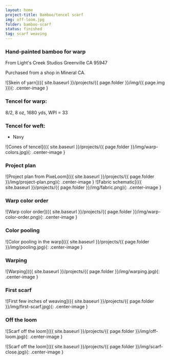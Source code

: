 ```yaml
---
layout: home
project-title: Bamboo/tencel scarf
img: off-loom.jpg
folder: bamboo-scarf
status: finished
tag: scarf weaving
---
```

### Hand-painted bamboo for warp
From Light's Creek Studios
Greenville CA 95947

Purchased from a shop in Mineral CA.

![Skein of yarn]({{ site.baseurl }}/projects/{{ page.folder }}/img/{{ page.img }}){: .center-image }

### Tencel for warp:
8/2, 8 oz, 1680 yds, WPI = 33

### Tencel for weft:
* Navy

![Cones of tencel]({{ site.baseurl }}/projects/{{ page.folder }}/img/warp-colors.jpg){: .center-image }

### Project plan

![Project plan from PixeLoom]({{ site.baseurl }}/projects/{{ page.folder }}/img/project-plan.png){: .center-image }
![Fabric schematic]({{ site.baseurl }}/projects/{{ page.folder }}/img/fabric.png){: .center-image }

### Warp color order

![Warp color order]({{ site.baseurl }}/projects/{{ page.folder }}/img/warp-color-order.png){: .center-image }

### Color pooling

![Color pooling in the warp]({{ site.baseurl }}/projects/{{ page.folder }}/img/pooling.jpg){: .center-image }

### Warping

![Warping]({{ site.baseurl }}/projects/{{ page.folder }}/img/warping.jpg){: .center-image }

### First scarf

![First few inches of weaving]({{ site.baseurl }}/projects/{{ page.folder }}/img/first-scarf.jpg){: .center-image }

### Off the loom

![Scarf off the loom]({{ site.baseurl }}/projects/{{ page.folder }}/img/off-loom.jpg){: .center-image }

![Scarf off the loom]({{ site.baseurl }}/projects/{{ page.folder }}/img/scarf-close.jpg){: .center-image }
